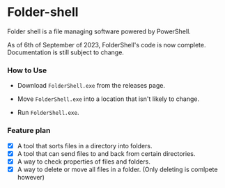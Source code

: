 # Folder-shell
Folder shell is a file managing software powered by PowerShell.

As of 6th of September of 2023, FolderShell's code is now complete. Documentation is still subject to change. 

### How to Use
* Download `FolderShell.exe` from the releases page.

* Move `FolderShell.exe` into a location that isn't likely to change.

* Run `FolderShell.exe`.

### Feature plan
- [x] A tool that sorts files in a directory into folders.
- [x] A tool that can send files to and back from certain directories.
- [x] A way to check properties of files and folders.
- [x] A way to delete or move all files in a folder. (Only deleting is comlpete however)